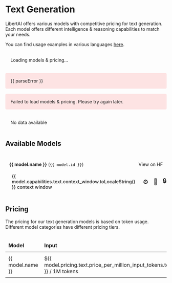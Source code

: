 # Text Generation

LibertAI offers various models with competitive pricing for text generation.\
Each model offers different intelligence & reasoning capabilities to match your needs.

You can find usage examples in various languages [here](./usage.md).

<script setup>
import { ref, onMounted } from 'vue'
import { z } from 'zod'

// Define schema for data validation
const TextPricingSchema = z.object({
  price_per_million_input_tokens: z.number(),
  price_per_million_output_tokens: z.number(),
})

const ModelSchema = z.object({
  id: z.string(),
  name: z.string(),
  hf_id: z.string(),
  capabilities: z.object({
    text: z.object({
      context_window: z.number(),
      function_calling: z.boolean(),
      reasoning: z.boolean(),
      tee: z.boolean().optional()
    })
  }),
  pricing: z.object({
    text: TextPricingSchema
  })
})

const ModelsResponseSchema = z.object({
  models: z.array(ModelSchema)
})

const AlephResponseSchema = z.object({
  data: z.object({
    TEST_LTAI_PRICING: ModelsResponseSchema,
  }),
})

const modelsData = ref(null)
const loading = ref(true)
const error = ref(null)
const parseError = ref(null)

// Fetch and validate data
const fetchModelsData = async () => {
  try {
    const response = await fetch('https://api2.aleph.im/api/v0/aggregates/0xe1F7220D201C64871Cefb25320a8a588393eE508.json?keys=TEST_LTAI_PRICING')
    const data = await response.json()

    // Validate data with Zod schema
    const validatedData = AlephResponseSchema.parse(data)
    modelsData.value = validatedData.data.TEST_LTAI_PRICING
    loading.value = false
  } catch (err) {
    if (err.errors) {
      // This is a Zod validation error
      console.error(err.errors)
      parseError.value = `Validation error: ${err.errors.map(e => e.message).join(', ')}`
    } else {
      // This is a fetch or other error
      error.value = err
    }
    loading.value = false
  }
}

onMounted(fetchModelsData)
</script>

<div v-if="loading" class="loading">Loading models & pricing...</div>
<div v-else-if="parseError" class="error">{{ parseError }}</div>
<div v-else-if="error" class="error">Failed to load models & pricing. Please try again later.</div>
<div v-else-if="!modelsData" class="no-data">No data available</div>

<style>
.models-list {
  margin: 2rem 0;
}
.category-section {
  margin-bottom: 1.5rem;
}
.pricing-table {
  width: 100%;
  border-collapse: collapse;
}
.pricing-table th, .pricing-table td {
  border: 1px solid var(--vp-c-divider);
  padding: 0.6rem;
  text-align: left;
}
.pricing-table th {
  background-color: var(--vp-c-bg-soft);
}
.table-responsive {
  overflow-x: auto;
}
.loading, .error, .no-data {
  padding: 1rem;
  border-radius: 4px;
  margin: 1rem 0;
}
.loading {
  background-color: var(--vp-c-bg-soft);
}
.error {
  background-color: rgba(255, 0, 0, 0.1);
  color: var(--vp-c-danger);
}
code {
  color: initial !important;
}
.model-card {
  margin-top: 1rem;
  padding: 0.75rem;
  border-radius: 6px;
  background-color: var(--vp-c-bg-soft);
  display: flex;
  flex-direction: column;
  gap: 0.5rem;
}
.model-header {
  display: flex;
  justify-content: space-between;
  align-items: center;
}
.model-capabilities {
  display: flex;
  gap: 1rem;
  margin-top: 0.5rem;
}
.capability {
  display: flex;
  align-items: center;
  gap: 0.25rem;
  font-size: 0.9rem;
}
.context-length {
  background-color: var(--vp-c-brand-soft);
  padding: 0.25rem 0.5rem;
  border-radius: 4px;
  font-weight: 500;
}
.capability-icon {
  font-size: 1.2rem;
  display: inline-flex;
  align-items: center;
  justify-content: center;
  color: var(--vp-c-brand);
}
.capability-tooltip {
  position: relative;
  cursor: help;
}
.capability-tooltip .tooltip-text {
  visibility: hidden;
  background-color: var(--vp-c-bg-alt);
  color: var(--vp-c-text-1);
  text-align: center;
  border-radius: 4px;
  padding: 5px;
  position: absolute;
  z-index: 1;
  bottom: 125%;
  left: 50%;
  transform: translateX(-50%);
  opacity: 0;
  transition: opacity 0.3s;
  font-size: 0.8rem;
  white-space: nowrap;
  box-shadow: 0 2px 5px rgba(0, 0, 0, 0.2);
}
.capability-tooltip:hover .tooltip-text {
  visibility: visible;
  opacity: 1;
}
</style>

## Available Models

<div v-if="modelsData" class="models-list">
  <div v-for="model in modelsData.models" :key="model.id" class="model-card">
    <div class="model-header">
      <div>
        <strong>{{ model.name }}</strong> (<code>{{ model.id }}</code>)
      </div>
      <a :href="`https://huggingface.co/${model.hf_id}`" target="_blank" rel="noopener noreferrer">View on HF</a>
    </div>
    <div class="model-capabilities">
      <div class="capability">
        <span class="context-length">{{ model.capabilities.text.context_window.toLocaleString() }} context window</span>
      </div>
      <div v-if="model.capabilities.text.function_calling" class="capability capability-tooltip">
        <span class="capability-icon">⚙️</span>
        <span class="tooltip-text">Function calling supported</span>
      </div>
      <div v-if="model.capabilities.text.reasoning" class="capability capability-tooltip">
        <span class="capability-icon">
          🧠
        </span>
        <span class="tooltip-text">Reasoning supported</span>
      </div>
      <div v-if="model.capabilities.text.tee" class="capability capability-tooltip">
        <span class="capability-icon">🔒</span>
        <span class="tooltip-text">Running in a Trusted Execution Environment</span>
      </div>
    </div>
  </div>
</div>

## Pricing

The pricing for our text generation models is based on token usage.\
Different model categories have different pricing tiers.

<div v-if="modelsData" class="table-responsive">
  <table class="pricing-table">
    <thead>
      <tr>
        <th>Model</th>
        <th>Input</th>
        <th>Output</th>
      </tr>
    </thead>
    <tbody>
      <tr v-for="model in modelsData.models" :key="model.id">
        <td>{{ model.name }}</td>
        <td>${{ model.pricing.text.price_per_million_input_tokens.toFixed(2) }} / 1M tokens</td>
        <td>${{ model.pricing.text.price_per_million_output_tokens.toFixed(2) }} / 1M tokens</td>
      </tr>
    </tbody>
  </table>
</div>
